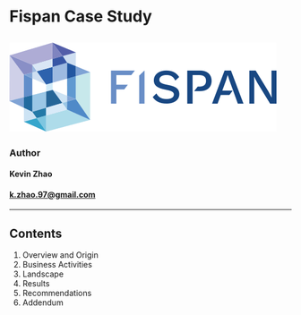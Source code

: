# Fispan Case Study

![Business Banking Reimagined](/images/fispanlogo.png)
---
### Author
#### Kevin Zhao
#### k.zhao.97@gmail.com
---
## Contents
1. Overview and Origin
2. Business Activities
3. Landscape
4. Results
5. Recommendations
6. Addendum